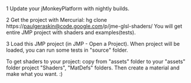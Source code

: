 1 Update your jMonkeyPlatform with nightly builds.

2 Get the project with Mercurial: hg clone https://paulgeraskin@code.google.com/p/jme-glsl-shaders/
You will get entire JMP project with shaders and examples(tests).

3 Load this JMP project (in JMP - Open a Project). When project will be loaded, you can run some tests in "source" folder.

To get shaders to your project: copy from "assets" folder to your "assets" folder project "Shaders", "MatDefs" folders. Then create a material and make what you want. :)